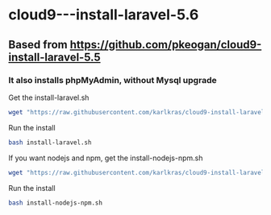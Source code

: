 # cloud9---install-laravel-5.6

## Based from https://github.com/pkeogan/cloud9-install-laravel-5.5                     

### It also installs phpMyAdmin, without Mysql upgrade

Get the install-laravel.sh
```sh
wget "https://raw.githubusercontent.com/karlkras/cloud9-install-laravel-5.5/master/install-laravel.sh"
```

Run the install
```sh
bash install-laravel.sh
```
If you want nodejs and npm, get the install-nodejs-npm.sh 
```sh
wget "https://raw.githubusercontent.com/karlkras/cloud9-install-laravel-5.5/master/install-nodejs-npm.sh"
```
Run the install

```sh
bash install-nodejs-npm.sh
```
